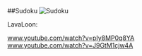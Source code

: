 ##Sudoku
![Sudoku](http://www.onehiveclan.com/uploads/2/8/8/6/28864503/7563113_orig.png)

LavaLoon:

www.youtube.com/watch?v=pIy8MP0q8YA  
www.youtube.com/watch?v=J9GtM1cjw4A  
